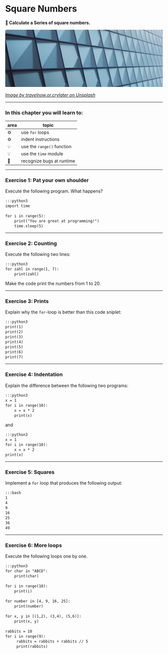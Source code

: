 
# Square Numbers

**🎯 Calculate a Series of square numbers.**

![](../images/squares.jpg)

*[Image by travelnow.or.crylater on Unsplash](https://unsplash.com/@travelnow_or_crylater?utm_source=unsplash&utm_medium=referral&utm_content=creditCopyText)*

----

### In this chapter you will learn to:

| area    | topic |
|---------|-------|
| ⚙ | use `for` loops |
| ⚙ | indent instructions |
| 💡 | use the `range()` function |
| 💡 | use the `time` module |
| 🐞 | recognize bugs at runtime |

----

### Exercise 1: Pat your own shoulder

Execute the following program.
What happens?

    :::python3
    import time

    for i in range(5):
        print("You are great at programming!")
        time.sleep(5)

----

### Exercise 2: Counting

Execute the following two lines:

    :::python3
    for zahl in range(1, 7):
        print(zahl)

Make the code print the numbers from 1 to 20.

----

### Exercise 3: Prints

Explain why the `for`-loop is better than this code sniplet:

    :::python3
    print(1)
    print(2)
    print(3)
    print(4)
    print(5)
    print(6)
    print(7)

----

### Exercise 4: Indentation

Explain the difference between the following two programs:

    :::python3
    x = 1
    for i in range(10):
        x = x * 2
        print(x)

and

    :::python3
    x = 1
    for i in range(10):
        x = x * 2
    print(x)


----

### Exercise 5: Squares

Implement a `for` loop that produces the following output:

    :::bash
    1
    4
    9
    16
    25
    36
    49

----

### Exercise 6: More loops

Execute the following loops one by one.

    :::python3
    for char in "ABCD":
        print(char)

    for i in range(10):
        print(i)

    for number in [4, 9, 16, 25]:
        print(number)

    for x, y in [(1,2), (3,4), (5,6)]:
        print(x, y)

    rabbits = 10
    for i in range(9):
         rabbits = rabbits + rabbits // 5
         print(rabbits)

